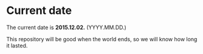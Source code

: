 # Current date

The current date is **2015.12.02.** (YYYY.MM.DD.)

This repository will be good when the world ends, so we will know how long it lasted.